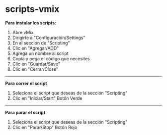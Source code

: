 # scripts-vmix

**Para instalar los scripts:**
1. Abre vMix
2. Dirigirte a "Configuración/Settings"
3. En al sección de "Scripting"
4. Clic en "Agregar/ADD"
5. Agrega un nombre al script
6. Copia y pega el código que necesites
7. Clic en "Guardar/Save" 
8. Clic en "Cerrar/Close"

------------


**Para correr el script**
1. Seleciona el script que deseas de la sección "Scripting"
2. Clic en "Iniciar/Start" Botón Verde

------------


**Para parar el script**
1. Seleciona el script que deseas de la sección "Scripting"
2. Clic en "Parar/Stop" Botón Rojo
